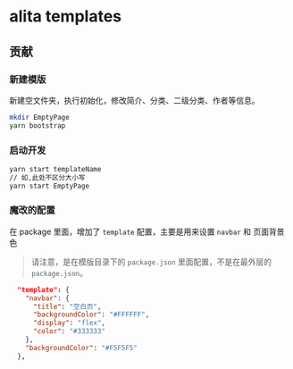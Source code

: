 # alita templates

## 贡献

### 新建模版

新建空文件夹，执行初始化，修改简介、分类、二级分类、作者等信息。

```bash
mkdir EmptyPage
yarn bootstrap
```

### 启动开发

```bash
yarn start templateName
// 如,此处不区分大小写
yarn start EmptyPage
```

### 魔改的配置

在 package 里面，增加了 `template` 配置，主要是用来设置 `navbar` 和 页面背景色

> 请注意，是在模版目录下的 `package.json` 里面配置，不是在最外层的 `package.json`。

```json
  "template": {
    "navbar": {
      "title": "空白页",
      "backgroundColor": "#FFFFFF",
      "display": "flex",
      "color": "#333333"
    },
    "backgroundColor": "#F5F5F5"
  },
```
